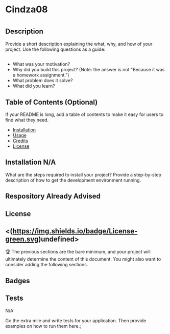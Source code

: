 # Cindza08

  # <M9>

  ## Description
  
  Provide a short description explaining the what, why, and how of your project. Use the following questions as a guide:
  ## <Creating a Readme File>

  - What was your motivation?
  - Why did you build this project? (Note: the answer is not "Because it was a homework assignment.")
  - What problem does it solve?
  - What did you learn?
  
  ## Table of Contents (Optional)
  
  If your README is long, add a table of contents to make it easy for users to find what they need.
  
  - [Installation](#installation)
  - [Usage](#usage)
  - [Credits](#credits)
  - [License](#license)
  
  ## Installation  N/A 
  
  What are the steps required to install your project? Provide a step-by-step description of how to get the development environment running.
  
  ## Respository  Already Advised 
  
  ## License 
  <(https://img.shields.io/badge/License-green.svg)undefined>
  ---
  
  🏆 The previous sections are the bare minimum, and your project will ultimately determine the content of this document. You might also want to consider adding the following sections.
  
  ## Badges 
  [](https://img.shields.io/badge/License-undefined-green.svg)
  
  ## Tests
  N/A 

  Go the extra mile and write tests for your application. Then provide examples on how to run them here.;